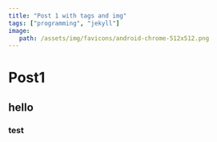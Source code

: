 ```yaml
---
title: "Post 1 with tags and img"
tags: ["programming", "jekyll"]
image:
   path: /assets/img/favicons/android-chrome-512x512.png
---
```


# Post1

## hello


### test